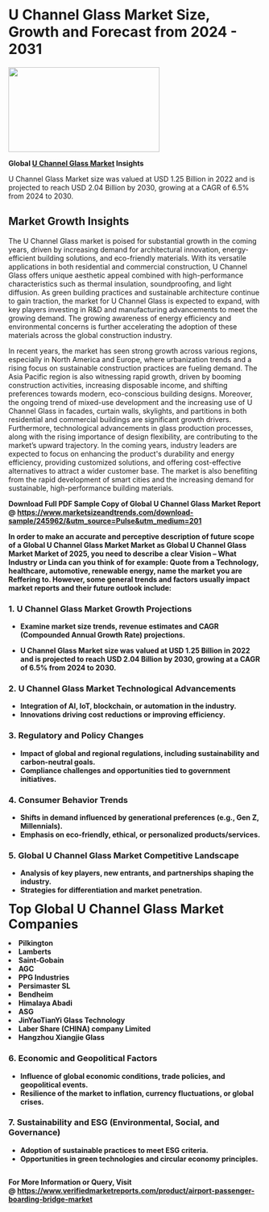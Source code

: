 <H1>U Channel Glass Market Size, Growth and Forecast from 2024 - 2031</H1><img class="aligncenter size-medium wp-image-584254" src="https://thirdeyenews.in/wp-content/uploads/2024/09/Global-Market-Research-300x168.jpeg" alt="" width="300" height="168" /><p><strong>Global&nbsp;<a href="https://www.marketsizeandtrends.com/download-sample/245962/&amp;utm_source=Pulse&amp;utm_medium=201">U Channel Glass Market</a> Insights</strong></p><p>U Channel Glass Market size was valued at USD 1.25 Billion in 2022 and is projected to reach USD 2.04 Billion by 2030, growing at a CAGR of 6.5% from 2024 to 2030.</p><p><h2>Market Growth Insights</h2> <p>The U Channel Glass market is poised for substantial growth in the coming years, driven by increasing demand for architectural innovation, energy-efficient building solutions, and eco-friendly materials. With its versatile applications in both residential and commercial construction, U Channel Glass offers unique aesthetic appeal combined with high-performance characteristics such as thermal insulation, soundproofing, and light diffusion. As green building practices and sustainable architecture continue to gain traction, the market for U Channel Glass is expected to expand, with key players investing in R&D and manufacturing advancements to meet the growing demand. The growing awareness of energy efficiency and environmental concerns is further accelerating the adoption of these materials across the global construction industry.</p> <p><strong></strong></p> <p>In recent years, the market has seen strong growth across various regions, especially in North America and Europe, where urbanization trends and a rising focus on sustainable construction practices are fueling demand. The Asia Pacific region is also witnessing rapid growth, driven by booming construction activities, increasing disposable income, and shifting preferences towards modern, eco-conscious building designs. Moreover, the ongoing trend of mixed-use development and the increasing use of U Channel Glass in facades, curtain walls, skylights, and partitions in both residential and commercial buildings are significant growth drivers. Furthermore, technological advancements in glass production processes, along with the rising importance of design flexibility, are contributing to the market’s upward trajectory. In the coming years, industry leaders are expected to focus on enhancing the product's durability and energy efficiency, providing customized solutions, and offering cost-effective alternatives to attract a wider customer base. The market is also benefiting from the rapid development of smart cities and the increasing demand for sustainable, high-performance building materials. <p><strong></p><p><span class=""><strong>Download Full PDF Sample Copy of Global U Channel Glass Market Report</strong> @ <a href="https://www.marketsizeandtrends.com/download-sample/245962/&amp;utm_source=Pulse&amp;utm_medium=201" target="_blank">https://www.marketsizeandtrends.com/download-sample/245962/&amp;utm_source=Pulse&amp;utm_medium=201</a></span></p><p>In order to make an accurate and perceptive description of future scope of a Global&nbsp;U Channel Glass Market Market as Global&nbsp;U Channel Glass Market Market of 2025, you need to describe a clear Vision &ndash; What Industry or Linda can you think of for example: Quote from a Technology, healthcare, automotive, renewable energy, name the market you are Reffering to. However, some general trends and factors usually impact market reports and their future outlook include:</p><h3>1.&nbsp;<strong>U Channel Glass Market Growth Projections</strong></h3><ul><li>Examine market size trends, revenue estimates and CAGR (Compounded Annual Growth Rate) projections.</li><li><p>U Channel Glass Market size was valued at USD 1.25 Billion in 2022 and is projected to reach USD 2.04 Billion by 2030, growing at a CAGR of 6.5% from 2024 to 2030.</p></li></ul><h3>2.&nbsp;<strong>U Channel Glass Market Technological Advancements</strong></h3><ul><li>Integration of AI, IoT, blockchain, or automation in the industry.</li><li>Innovations driving cost reductions or improving efficiency.</li></ul><h3>3.&nbsp;<strong>Regulatory and Policy Changes</strong></h3><ul><li>Impact of global and regional regulations, including sustainability and carbon-neutral goals.</li><li>Compliance challenges and opportunities tied to government initiatives.</li></ul><h3>4.&nbsp;<strong>Consumer Behavior Trends</strong></h3><ul><li>Shifts in demand influenced by generational preferences (e.g., Gen Z, Millennials).</li><li>Emphasis on eco-friendly, ethical, or personalized products/services.</li></ul><h3>5.&nbsp;<strong>Global U Channel Glass Market Competitive Landscape</strong></h3><ul><li>Analysis of key players, new entrants, and partnerships shaping the industry.</li><li>Strategies for differentiation and market penetration.</li></ul><p data-pm-slice="1 1 []"><span style="color: inherit; font-family: inherit; font-size: 25px;">Top Global U Channel Glass Market Companies</span></p><div class="" data-test-id=""><p><li>Pilkington</li><li> Lamberts</li><li> Saint-Gobain</li><li> AGC</li><li> PPG Industries</li><li> Persimaster SL</li><li> Bendheim</li><li> Himalaya Abadi</li><li> ASG</li><li> JinYaoTianYi Glass Technology</li><li> Laber Share (CHINA) company Limited</li><li> Hangzhou Xiangjie Glass</li></p></div><h3>6.&nbsp;<strong>Economic and Geopolitical Factors</strong></h3><ul><li>Influence of global economic conditions, trade policies, and geopolitical events.</li><li>Resilience of the market to inflation, currency fluctuations, or global crises.</li></ul><h3>7.&nbsp;<strong>Sustainability and ESG (Environmental, Social, and Governance)</strong></h3><ul><li>Adoption of sustainable practices to meet ESG criteria.</li><li>Opportunities in green technologies and circular economy principles.</li></ul><h2><strong style="font-size: 14px;">For More Information or Query, Visit @&nbsp;</strong><a style="background-color: #ffffff; font-size: 14px;" href="https://www.marketsizeandtrends.com/report/u-channel-glass-market/" target="_blank">https://www.verifiedmarketreports.com/product/airport-passenger-boarding-bridge-market</a></h2>
